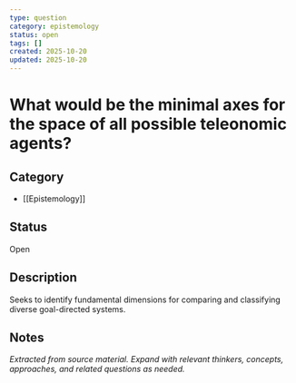```yaml
---
type: question
category: epistemology
status: open
tags: []
created: 2025-10-20
updated: 2025-10-20
---
```


# What would be the minimal axes for the space of all possible teleonomic agents?

## Category

- [[Epistemology]]

## Status

Open

## Description

Seeks to identify fundamental dimensions for comparing and classifying diverse goal-directed systems.

## Notes

*Extracted from source material. Expand with relevant thinkers, concepts, approaches, and related questions as needed.*
